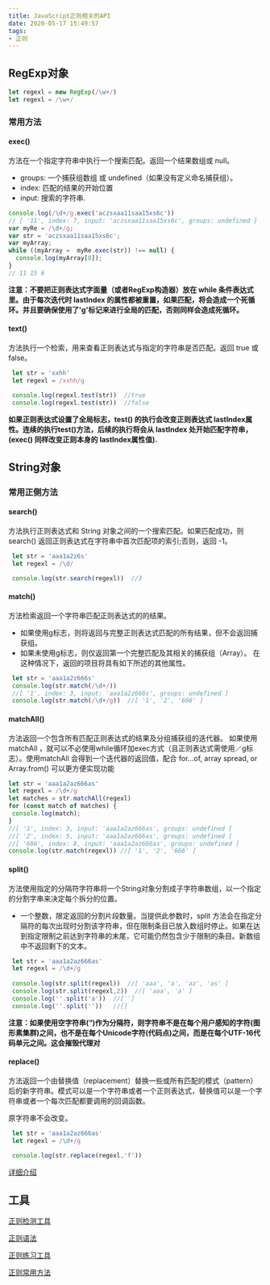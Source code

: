 ```yaml
---
title: JavaScript正则相关的API
date: 2020-05-17 15:49:57
tags:
- 正则
---
```


## RegExp对象

```javaScript
let regexl = new RegExp(/\w+/)
let regexl = /\w+/
```

### 常用方法

#### exec()

方法在一个指定字符串中执行一个搜索匹配。返回一个结果数组或 null。

- groups: 一个捕获组数组 或 undefined（如果没有定义命名捕获组）。
- index: 匹配的结果的开始位置
- input: 搜索的字符串.

```JavaScript
console.log(/\d+/g.exec('aczsxaa11saa15xs6c'))  
// [ '11', index: 7, input: 'aczsxaa11saa15xs6c', groups: undefined ]
var myRe = /\d+/g;
var str = 'aczsxaa11saa15xs6c';
var myArray;
while ((myArray =  myRe.exec(str)) !== null) {
  console.log(myArray[0]);
}
// 11 15 6
```

**注意：不要把正则表达式字面量（或者RegExp构造器）放在 while 条件表达式里。由于每次迭代时 lastIndex 的属性都被重置，如果匹配，将会造成一个死循环。并且要确保使用了'g'标记来进行全局的匹配，否则同样会造成死循环。**

#### text()

方法执行一个检索，用来查看正则表达式与指定的字符串是否匹配。返回 true 或 false。

```javaScript
 let str = 'xxhh'
 let regexl = /xxhh/g

 console.log(regexl.test(str))  //true
 console.log(regexl.test(str))  //false
```

**如果正则表达式设置了全局标志，test() 的执行会改变正则表达式   lastIndex属性。连续的执行test()方法，后续的执行将会从 lastIndex 处开始匹配字符串，(exec() 同样改变正则本身的 lastIndex属性值).**

## String对象

### 常用正侧方法

#### search()

方法执行正则表达式和 String 对象之间的一个搜索匹配。如果匹配成功，则 search() 返回正则表达式在字符串中首次匹配项的索引;否则，返回 -1。

```javaScript
 let str = 'aaa1a2z6s'
 let regexl = /\d/

 console.log(str.search(regexl))  //3
```

#### match()

方法检索返回一个字符串匹配正则表达式的的结果。
- 如果使用g标志，则将返回与完整正则表达式匹配的所有结果，但不会返回捕获组。
- 如果未使用g标志，则仅返回第一个完整匹配及其相关的捕获组（Array）。 在这种情况下，返回的项目将具有如下所述的其他属性。

```javaScript
 let str = 'aaa1a2z666s'
 console.log(str.match(/\d+/))   
 //[ '1', index: 3, input: 'aaa1a2z666s', groups: undefined ]
 console.log(str.match(/\d+/g))  //[ '1', '2', '666' ]

```

#### matchAll()

 方法返回一个包含所有匹配正则表达式的结果及分组捕获组的迭代器。
 如果使用matchAll ，就可以不必使用while循环加exec方式（且正则表达式需使用／g标志）。使用matchAll 会得到一个迭代器的返回值，配合 for...of, array spread, or Array.from() 可以更方便实现功能

 ```javaScript
 let str = 'aaa1a2az666as'
 let regexl = /\d+/g
 let matches = str.matchAll(regexl)
 for (const match of matches) {
  console.log(match);
 }
 //[ '1', index: 3, input: 'aaa1a2az666as', groups: undefined ]
 //[ '2', index: 5, input: 'aaa1a2az666as', groups: undefined ]
 //[ '666', index: 8, input: 'aaa1a2az666as', groups: undefined ]
 console.log(str.match(regexl)) //[ '1', '2', '666' ]
 ```

#### split()

方法使用指定的分隔符字符串将一个String对象分割成子字符串数组，以一个指定的分割字串来决定每个拆分的位置。 
- 一个整数，限定返回的分割片段数量。当提供此参数时，split 方法会在指定分隔符的每次出现时分割该字符串，但在限制条目已放入数组时停止。如果在达到指定限制之前达到字符串的末尾，它可能仍然包含少于限制的条目。新数组中不返回剩下的文本。

```javaScript
 let str = 'aaa1a2az666as'
 let regexl = /\d+/g
 
 console.log(str.split(regexl))  //[ 'aaa', 'a', 'az', 'as' ]
 console.log(str.split(regexl,2))  //[ 'aaa', 'a' ]
 console.log(''.split('a'))  //['']
 console.log(''.split(''))   //[]
```

**注意：如果使用空字符串(“)作为分隔符，则字符串不是在每个用户感知的字符(图形素集群)之间，也不是在每个Unicode字符(代码点)之间，而是在每个UTF-16代码单元之间。这会摧毁代理对**

#### replace()

 方法返回一个由替换值（replacement）替换一些或所有匹配的模式（pattern）后的新字符串。模式可以是一个字符串或者一个正则表达式，替换值可以是一个字符串或者一个每次匹配都要调用的回调函数。

原字符串不会改变。
```javaScript
 let str = 'aaa1a2az666as'
 let regexl = /\d+/g
 
 console.log(str.replace(regexl,'f'))  
```

[详细介绍](https://developer.mozilla.org/zh-CN/docs/Web/JavaScript/Reference/Global_Objects/String/replace)

## 工具


[正则检测工具](https://regexr-cn.com/)

[正则语法](https://developer.mozilla.org/zh-CN/docs/Web/JavaScript/Reference/Global_Objects/RegExp)

[正则练习工具](https://www.codejiaonang.com/#/course/regex_chapter1/0/6)

[正则常用方法](https://github.com/any86/any-rule)
